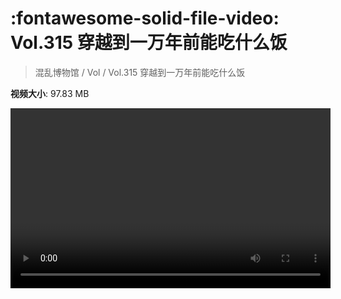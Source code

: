 # :fontawesome-solid-file-video: Vol.315 穿越到一万年前能吃什么饭

> 混乱博物馆 / Vol / Vol.315 穿越到一万年前能吃什么饭

**视频大小**: 97.83 MB

<video id="V-50bc224109b07ebdf8d955f9df243a09" width="512" height="288" preload="none" playsinline webkit-playsinline></video>